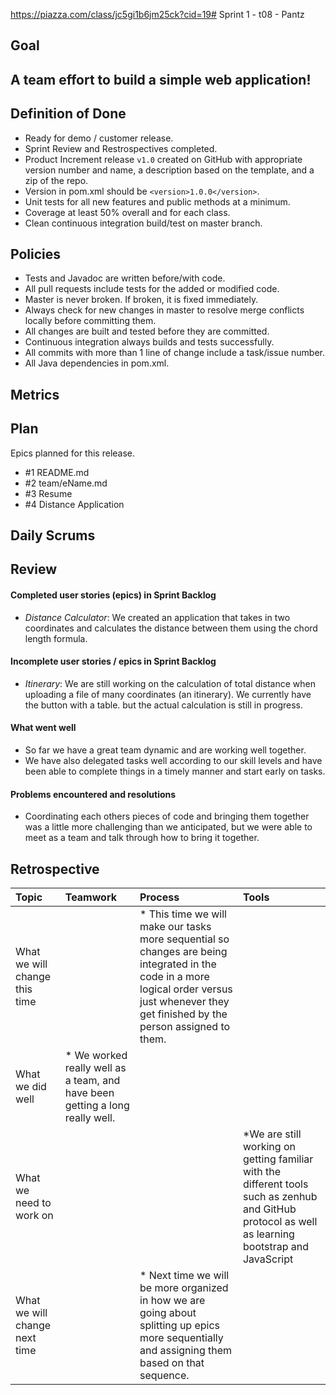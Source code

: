 https://piazza.com/class/jc5gi1b6jm25ck?cid=19# Sprint 1 - t08 - Pantz

## Goal

## A team effort to build a simple web application!

## Definition of Done

* Ready for demo / customer release.
* Sprint Review and Restrospectives completed.
* Product Increment release `v1.0` created on GitHub with appropriate version number and name, a description based on the template, and a zip of the repo.
* Version in pom.xml should be `<version>1.0.0</version>`.
* Unit tests for all new features and public methods at a minimum.
* Coverage at least 50% overall and for each class.
* Clean continuous integration build/test on master branch.

## Policies

* Tests and Javadoc are written before/with code.  
* All pull requests include tests for the added or modified code.
* Master is never broken.  If broken, it is fixed immediately.
* Always check for new changes in master to resolve merge conflicts locally before committing them.
* All changes are built and tested before they are committed.
* Continuous integration always builds and tests successfully.
* All commits with more than 1 line of change include a task/issue number.
* All Java dependencies in pom.xml.


## Metrics 

## Plan

Epics planned for this release.

* #1 README.md
* #2 team/eName.md
* #3 Resume
* #4 Distance Application

## Daily Scrums

## Review

#### Completed user stories (epics) in Sprint Backlog 
* *Distance Calculator*: We created an application that takes in two coordinates and calculates the distance between them using the chord length formula.

#### Incomplete user stories / epics in Sprint Backlog 
* *Itinerary*: We are still working on the calculation of total distance when uploading a file of many coordinates (an itinerary). We currently have the button with a table. but the actual calculation is still in progress.

#### What went well
* So far we have a great team dynamic and are working well together. 
* We have also delegated tasks well according to our skill levels and have been able to complete things in a timely manner and start early on tasks.

#### Problems encountered and resolutions
* Coordinating each others pieces of code and bringing them together was a little more challenging than we anticipated, but we were able to meet as a team and talk through how to bring it together. 

## Retrospective

Topic | Teamwork | Process | Tools
:--- | :--- | :--- | :---
What we will change this time |  | * This time we will make our tasks more sequential so changes are being integrated in the code in a more logical order versus just whenever they get finished by the person assigned to them. | 
What we did well | * We worked really well as a team, and have been getting a long really well.  |  | 
What we need to work on |  |  | *We are still working on getting familiar with the different tools such as zenhub and GitHub protocol as well as learning bootstrap and JavaScript
What we will change next time |  | * Next time we will be more organized in how we are going about splitting up epics more sequentially and assigning them based on that sequence.   |
